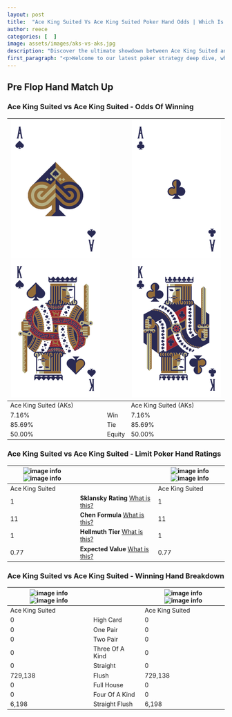 ```yaml
---
layout: post
title:  "Ace King Suited Vs Ace King Suited Poker Hand Odds | Which Is The Better Hand In Poker? A Complete Guide"
author: reece
categories: [  ]
image: assets/images/aks-vs-aks.jpg
description: "Discover the ultimate showdown between Ace King Suited and Ace King Suited in poker! Uncover the odds, strategies, and scenarios where one hand triumphs over the other. Get ready to up your poker game with this thrilling analysis."
first_paragraph: "<p>Welcome to our latest poker strategy deep dive, where we're pitting two distinct hands against each other in a high-stakes showdown: Ace King Suited vs Ace King Suited.</p><p>In the dynamic world of poker, every decision counts, and knowing which hand holds the upper hand is key to your success at the table.</p><p>In this article, we'll dissect these two hands, explore the scenarios where one dominates the other, and equip you with the knowledge to make strategic choices that can tip the odds in your favor.</p><p>Get ready to unravel the intriguing dynamics of these poker hands and elevate your game to new heights.</p>"
---
```




[comment]: # (sp0)

## Pre Flop Hand Match Up

<div class="table hand-ratings" markdown="1"> 



### Ace King Suited vs Ace King Suited - Odds Of Winning


    
| ![image info](assets/images/hand1/a.png) ![image info](assets/images/hand1/k.png) |  | ![image info](assets/images/hand2/a.png) ![image info](assets/images/hand2/k.png) |
| -------- | -------- | -------- |
| Ace King Suited (AKs) |  | Ace King Suited (AKs) |
| 7.16% | Win | 7.16% |
| 85.69% | Tie | 85.69% |
| 50.00% | Equity | 50.00% |




[comment]: # (sp1)



### Ace King Suited vs Ace King Suited - Limit Poker Hand Ratings


    
| ![image info](https://www.riverpairs.com/assets/images/hand1/a.png) ![image info](https://www.riverpairs.com/assets/images/hand1/k.png) |  | ![image info](https://www.riverpairs.com/assets/images/hand2/a.png) ![image info](https://www.riverpairs.com/assets/images/hand2/k.png) |
| -------- | -------- | -------- |
| Ace King Suited |  | Ace King Suited |
| 1 | **Sklansky Rating** [What is this?](/sklansky-rating-explained) | 1 |
| 11 | **Chen Formula** [What is this?](/chen-formula-explained) | 11 |
| 1 | **Hellmuth Tier** [What is this?](/Hellmuth-tier-explained) | 1 |
| 0.77 | **Expected Value** [What is this?](/expected-value-explained) | 0.77 |




[comment]: # (sp2)



### Ace King Suited vs Ace King Suited - Winning Hand Breakdown


    
| ![image info](https://www.riverpairs.com/assets/images/hand1/a.png) ![image info](https://www.riverpairs.com/assets/images/hand1/k.png) |  | ![image info](https://www.riverpairs.com/assets/images/hand2/a.png) ![image info](https://www.riverpairs.com/assets/images/hand2/k.png) |
| -------- | -------- | -------- |
| Ace King Suited |  | Ace King Suited |
| 0 | High Card | 0 |
| 0 | One Pair | 0 |
| 0 | Two Pair | 0 |
| 0 | Three Of A Kind | 0 |
| 0 | Straight | 0 |
| 729,138 | Flush | 729,138 |
| 0 | Full House | 0 |
| 0 | Four Of A Kind | 0 |
| 6,198 | Straight Flush | 6,198 |




[comment]: # (sp3)



</div>

[comment]: # (sp4)



[comment]: # (sp5)

